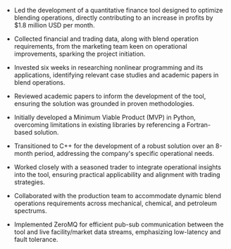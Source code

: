 
- Led the development of a quantitative finance tool designed to optimize blending operations, directly contributing to an increase in profits by $1.8 million USD per month.

- Collected financial and trading data, along with blend operation requirements, from the marketing team keen on operational improvements, sparking the project initiation.

- Invested six weeks in researching nonlinear programming and its applications, identifying relevant case studies and academic papers in blend operations.

- Reviewed academic papers to inform the development of the tool, ensuring the solution was grounded in proven methodologies.

- Initially developed a Minimum Viable Product (MVP) in Python, overcoming limitations in existing libraries by referencing a Fortran-based solution.

- Transitioned to C++ for the development of a robust solution over an 8-month period, addressing the company's specific operational needs.

- Worked closely with a seasoned trader to integrate operational insights into the tool, ensuring practical applicability and alignment with trading strategies.

- Collaborated with the production team to accommodate dynamic blend operations requirements across mechanical, chemical, and petroleum spectrums.

- Implemented ZeroMQ for efficient pub-sub communication between the tool and live facility/market data streams, emphasizing low-latency and fault tolerance.

